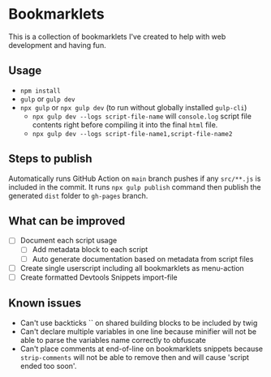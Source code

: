 # Bookmarklets

This is a collection of bookmarklets I've created to help with web development and having fun.

## Usage

- `npm install`
- `gulp` or `gulp dev`
- `npx gulp` or `npx gulp dev` (to run without globally installed `gulp-cli`)
  + `npx gulp dev --logs script-file-name` will `console.log` script file contents right before compiling it into the final `html` file.
  + `npx gulp dev --logs script-file-name1,script-file-name2`

## Steps to publish

Automatically runs GitHub Action on `main` branch pushes if any `src/**.js` is included in the commit. It runs `npx gulp publish` command then publish the generated `dist` folder to `gh-pages` branch.

## What can be improved

- [ ] Document each script usage
  - [ ] Add metadata block to each script
  - [ ] Auto generate documentation based on metadata from script files
- [ ] Create single userscript including all bookmarklets as menu-action
- [ ] Create formatted Devtools Snippets import-file

## Known issues

- Can't use backticks \`\` on shared building blocks to be included by twig
- Can't declare multiple variables in one line because minifier will not be able to parse the variables name correctly to obfuscate
- Can't place comments at end-of-line on bookmarklets snippets because `strip-comments` will not be able to remove then and will cause 'script ended too soon'.